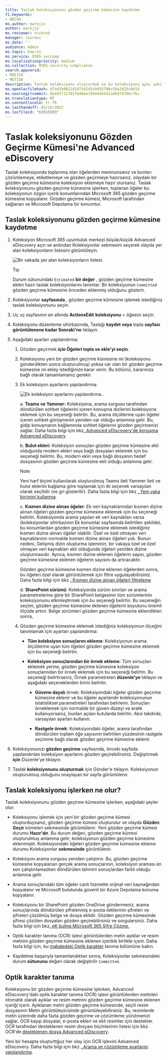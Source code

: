 ```yaml
---
title: Taslak koleksiyonunu gözden geçirme kümesine kaydetme
f1.keywords:
- NOCSH
ms.author: markjjo
author: markjjo
ms.reviewer: nickrob
manager: laurawi
ms.date: ''
audience: Admin
ms.topic: how-to
ms.service: O365-seccomp
ms.localizationpriority: medium
ms.collection: M365-security-compliance
search.appverid:
- MOE150
- MET150
description: Taslak koleksiyonu oluşturduk ve bu koleksiyonu aynı şekilde tamamladikten sonra, bunu bir gözden geçirme kümesine ataktan. Bir taslak koleksiyonu işlerken, toplanan öğeler bu durumda gözden geçirmek için eklenir. Toplanan öğeler gözden geçirme kümesine alındıktan sonra bunları analiz edip gözden geçirebilirsiniz ve dışarı aktarabilirsiniz.
ms.openlocfilehash: d74d1b062101973d2d3cb055700c59a2d25c0d14
ms.sourcegitcommit: bb493f12701f6d6ee7d5e64b541adb87470bc7bc
ms.translationtype: MT
ms.contentlocale: tr-TR
ms.lasthandoff: 02/18/2022
ms.locfileid: "63015503"
---
```

# <a name="commit-a-draft-collection-to-a-review-set-in-advanced-ediscovery"></a>Taslak koleksiyonunu Gözden Geçirme Kümesi'ne Advanced eDiscovery

Taslak koleksiyonda toplanmış olan öğelerden memnunsanız ve bunları çözümlemeye, etiketlemeye ve gözden geçirmeye hazırsanız, olaydaki bir gözden geçirme kümesine koleksiyon  eklemeye hazır olursanız. Taslak koleksiyonunu gözden geçirme kümesine işlerken, toplanan öğeler bu koleksiyonun özgün içerik konumlarından Microsoft 365 gözden geçirme kümesine kopyalanır. Gözden geçirme kümesi, Microsoft tarafından sağlanan ve Microsoft Depolama bir konumtur.

## <a name="commit-a-draft-collection-to-a-review-set"></a>Taslak koleksiyonunu gözden geçirme kümesine kaydetme

1. Koleksiyon Microsoft 365 uyumluluk merkezi büyük/küçük Advanced eDiscovery açın ve ardından Koleksiyonlar sekmesini seçerek olayda yer alan koleksiyonların listesini görüntüleyin.

   ![Bir vakada yer alan koleksiyonların listesi.](../media/CommitDraftCollections1.png)

   > [!TIP]
   > Durum sütunundaki `Estimated` **bir değer** , gözden geçirme kümesine eklen hazır taslak koleksiyonlarını tanımlar. Bir koleksiyonun `Committed` gözden geçirme kümesine önceden eklenmiş olduğunu gösterir.

2. Koleksiyonlar **sayfasında** , gözden geçirme kümesine işlemek istediğiniz taslak koleksiyonunu seçin.

3. Uç uç sayfasının en altında **ActionsEdit** **koleksiyonu** >  öğesini seçin.

4. Koleksiyonu düzenleme sihirbazında, Taslağı **kaydet veya** topla **sayfası görüntülenene kadar Sonraki'ne** tıklayın.

5. Aşağıdaki ayarları yapılandırma:

   1. Gözden geçirmek **için Öğeleri topla ve ekle'yi seçin**.

   2. Koleksiyonu yeni bir gözden geçirme kümesine mi (koleksiyonu gönderdikten sonra oluşturulmuş) yoksa var olan bir gözden geçirme kümesine mi ekley istediğinize karar verin. Bu bölümü, kararınıza bağlı olarak tamamlamanız gerekir.

   3. Ek koleksiyon ayarlarını yapılandırma:

      ![Ek koleksiyon ayarlarını yapılandırma.](../media/AeDAdditionalCollectionSettings.png).

       a. **Teams ve Yammer:** Koleksiyona, arama sorgusu tarafından döndürülen sohbet öğelerini içeren konuşma dizilerini koleksiyona eklemek için bu seçeneği belirtin. Bu, arama ölçütlerine uyan öğeler içeren sohbet görüşmenin yeniden var olduğu anlamına gelir. Bu, gidip konuşmanın bağlamında sohbet öğelerini gözden geçirmenizi sağlar. Daha fazla bilgi için bkz[. Advanced eDiscovery'de konuşma Advanced eDiscovery](conversation-review-sets.md).

       b. **Bulut ekleri**: Koleksiyon sonuçları gözden geçirme kümesine ekli olduğunda modern ekleri veya bağlı dosyaları eklemek için bu seçeneği belirtin. Bu, modern ekin veya bağlı dosyanın hedef dosyasının gözden geçirme kümesine ekli olduğu anlamına gelir.

       > [!NOTE]
       > Yeni harf biçimi kullanılarak oluşturulmuş Teams ileti Yammer ileti ve bulut eklerini bağlama göre toplamak için iki seçenek varsayılan olarak seçilidir (ve gri gösterilir). Daha fazla bilgi için bkz [. Yeni vaka biçimini kullanma](advanced-ediscovery-new-case-format.md).

       c. **Kısmen dizine alınan öğeler**: Ek veri kaynaklarından kısmen dizine alınan öğeleri gözden geçirme kümesine eklemek için bu seçeneği belirtin. Koleksiyonda arama yapılan ek veri kaynakları varsa (koleksiyonlar sihirbazının Ek konumlar sayfasında belirtilen şekilde), bu konumlardan gözden geçirme kümesine eklemek istediğiniz kısmen dizine alınan öğeler olabilir. Özel ve özel olmayan veri kaynaklarının normalde kısmen dizine alınan öğeleri yok. Bunun nedeni, Gelişmiş dizin oluşturma işleminin, bir vakaya özel ve özel olmayan veri kaynakları ekli olduğunda öğeleri yeniden dizine oluşturmasıdır. Ayrıca, kısmen dizine eklenen öğelerin sayısı, gözden geçirme kümesine eklenen öğelerin sayısını da artıracaktır. <p> Gözden geçirme kümesine kısmen dizine eklenen öğelerden sonra, bu öğeleri özel olarak görüntülemek için filtre uygulayabilirsiniz. Daha fazla bilgi için bkz [. Kısmen dizine alınan öğeleri filtreleme](review-set-search.md#filter-partially-indexed-items)

      d. **SharePoint sürümü**: Koleksiyonda sürüm sınırları ve arama parametrelerine göre bir SharePoint belgesinin tüm sürümlerinin koleksiyonunu etkinleştirmek için bu seçeneği belirtin. Bu seçeneğin seçimi, gözden geçirme kümesine eklenen öğelerin boyutunu önemli ölçüde artırır. Belge sürümleri gözden geçirme kümesine eklendikten sonra, 

   4. Gözden geçirme kümesine eklemek istediğiniz koleksiyonun ölçeğini tanımlamak için ayarları yapılandırma:

      - **Tüm koleksiyon sonuçlarını ekleme**: Koleksiyonun arama ölçütlerine uyan tüm öğeleri gözden geçirme kümesine eklemek için bu seçeneği belirtin.

      - **Koleksiyon sonuçlarından bir örnek ekleme**: Tüm sonuçları eklemek yerine, gözden geçirme kümesine koleksiyon sonuçlarından bir örnek eklemek için bu seçeneği belirtin. Bu seçeneği belirtirseniz, Örnek parametreleri **düzenle'ye** tıklayın ve aşağıdaki seçeneklerden birini belirtin:

         - **Güvene dayalı** örnek: Koleksiyondaki öğeler gözden geçirme kümesine eklenir ve bu öğeler ayarlandır koleksiyonunun istatistiksel parametreleri tarafından belirlenir. Sonuçları örneklemek için normalde bir güven düzeyi ve aralık kullanıyorsanız, bunları açılan kutularda belirtin. Aksi takdirde, varsayılan ayarları kullanın.

         - **Rastgele örnek**: Koleksiyondaki öğeler, arama tarafından döndürülen toplam öğe sayısının belirtilen yüzdesinin rastgele seçimine bağlı olarak gözden geçirme kümesine eklenir.

6. Koleksiyonunızı **gözden geçirme** sayfasında, önceki sayfada yapılandırılan koleksiyon ayarlarını gözden geçirebilirsiniz. Değiştirmek **için** Düzenle'ye tıklayın.

7. Taslak **koleksiyonunu oluşturmak** için Gönder'e tıklayın. Koleksiyonun oluşturulmuş olduğunu onaylayan bir sayfa görüntülenir.

## <a name="what-happens-after-you-commit-a-draft-collection"></a>Taslak koleksiyonu işlerken ne olur?

Taslak koleksiyonunu gözden geçirme kümesine işlerken, aşağıdaki şeyler olur:

- Koleksiyonu işlemek için yeni bir gözden geçirme kümesi oluşturduysanız, gözden geçirme kümesi oluşturulur ve olayda **Gözden Geçir** kümeleri sekmesinde görüntülenir. Yeni gözden geçirme kümesi durumu **Hazır'dır**. Bu durum değeri, gözden geçirme kümesi oluşturulmuş anlamına gelir; koleksiyonun gözden geçirme kümesine eklenmiştir. Koleksiyondaki öğeleri gözden geçirme kümesine ekleme durumu Koleksiyonlar **sekmesinde** görüntülenir.

- Koleksiyon arama sorgusu yeniden çalıştırın. Bu, gözden geçirme kümesine kopyalanan gerçek arama sonuçlarının, koleksiyon araması en son çalıştırılamazken döndürülen tahmini sonuçlardan farklı olduğu anlamına gelir.

- Arama sonuçlarıdaki tüm öğeler canlı hizmette orijinal veri kaynağından kopyalanır ve Microsoft bulutunda güvenli bir Azure Depolama konuma kopyalanır.

- Koleksiyonu bir SharePoint gözden OneDrive göndermeniz, arama sonuçlarında döndürülen şifrelenmiş e-posta iletilerinin şifreleri ve şifreleri çözülmüş belge ve dosya eklidir. Gözden geçirme kümesinde şifresi çözülen dosyaları gözden geçirebilirsiniz ve sorgularsiniz. Daha fazla bilgi için bkz[. eK bulma Microsoft 365 Şifre Çözme.](ediscovery-decryption.md)

- Optik karakter tanıma (OCR) işlevi görüntülerden metin ayıklar ve resim metnini gözden geçirme kümesine eklenen içerikle birlikte içerir. Daha fazla bilgi için, bu [makaledeki Optik karakter](#optical-character-recognition) tanıma bölümüne bakın.

- Kaydetme başarıyla tamamlandıktan sonra, Koleksiyonlar sekmesindeki durum **sütununu** değeri olarak değiştirilir `Committed`.

## <a name="optical-character-recognition"></a>Optik karakter tanıma

Koleksiyonu bir gözden geçirme kümesine işlerken, Advanced eDiscovery'daki optik karakter tanıma (OCR) işlevi görüntülerden metinleri otomatik olarak ayıklar ve resim metnini gözden geçirme kümesine eklenen içeriği içerir. Ayıklanan metni gözden geçirme kümesinde, seçili resim dosyasının Metin görüntüleyicisinde görüntüleyebilirsiniz. Bu, resimlerde metin üzerinde daha fazla gözden geçirme ve çözümleme yürütmenizi sağlar. OCR kayıp dosyalar, e-posta ekleri ve ekli resimler için destekler. OCR tarafından desteklenen resim dosyası biçimlerinin listesi için bkz. OCR'de [desteklenen dosya Advanced eDiscovery](supported-filetypes-ediscovery20.md#image).

Yeni bir hesapta oluşturttğuz her olay için OCR işlevini Advanced eDiscovery. Daha fazla bilgi için bkz [. Arama ve çözümleme ayarlarını yapılandırma](configure-search-and-analytics-settings-in-advanced-ediscovery.md#optical-character-recognition-ocr).
